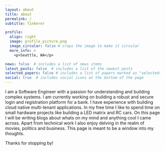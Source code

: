 ```yaml
---
layout: about
title: about
permalink: /
subtitle: Tinkerer

profile:
  align: right
  image: profile_picture.png
  image_circular: false # crops the image to make it circular
  more_info: >
    <p>Seattle, WA</p>

news: false  # includes a list of news items
latest_posts: false  # includes a list of the newest posts
selected_papers: false # includes a list of papers marked as "selected={true}"
social: true  # includes social icons at the bottom of the page
---
```


I am a Software Engineer with a passion for understanding and building complex systems. I am currently working on building a robust and secure login and registration platform for a bank. I have experience with building cloud native multi-tenant applications. In my free time I like to spend time on small hardware projects like building a LED matrix and RC cars. On this page I will be writing blogs about whats on my mind and anything cool I came across. Apart from technical work I also enjoy delving in the realm of movies, politics and business. This page is meant to be a window into my thoughts.  

Thanks for stopping by!